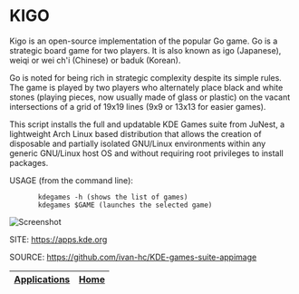 # KIGO

 Kigo is an open-source implementation of the popular Go game. Go is a strategic
 board game for two players. It is also known as igo (Japanese), weiqi or wei 
 ch'i (Chinese) or baduk (Korean). 
 
 Go is noted for being rich in strategic complexity despite its simple rules. 
 The game is played by two players who alternately place black and white stones 
 (playing pieces, now usually made of glass or plastic) on the vacant 
 intersections of a grid of 19x19 lines (9x9 or 13x13 for easier games).
 
 This script installs the full and updatable KDE Games suite from JuNest, a
 lightweight Arch Linux based distribution that allows the creation of 
 disposable and partially isolated GNU/Linux environments within any generic 
 GNU/Linux host OS and without requiring root privileges to install packages.
 
 USAGE (from the command line):
 
           kdegames -h (shows the list of games)
           kdegames $GAME (launches the selected game)
           
 ![Screenshot](https://kde.org/images/screenshots/kigo.png)
 
 SITE: https://apps.kde.org

 SOURCE: https://github.com/ivan-hc/KDE-games-suite-appimage

 | [Applications](https://portable-linux-apps.github.io/apps.html) | [Home](https://portable-linux-apps.github.io)
 | --- | --- |
